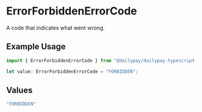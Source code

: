 # ErrorForbiddenErrorCode

A code that indicates what went wrong.

## Example Usage

```typescript
import { ErrorForbiddenErrorCode } from "@dailypay/dailypay-typescript-sdk/models";

let value: ErrorForbiddenErrorCode = "FORBIDDEN";
```

## Values

```typescript
"FORBIDDEN"
```
